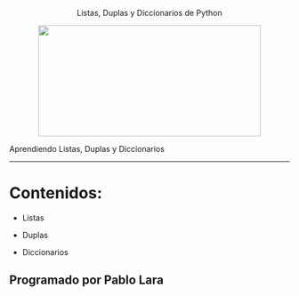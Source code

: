<p align="center">
Listas, Duplas y Diccionarios de Python
</p>

<p align="center">
<img src="https://www.pngmart.com/files/7/Python-PNG-Clipart.png" height="200" width="400">
</p>

Aprendiendo Listas, Duplas y Diccionarios

***

# Contenidos:

- Listas

- Duplas

- Diccionarios

## Programado por Pablo Lara
